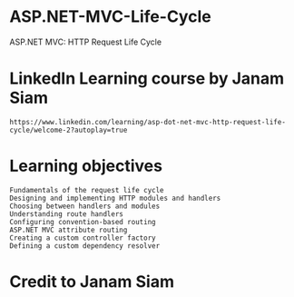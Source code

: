 # ASP.NET-MVC-Life-Cycle
ASP.NET MVC: HTTP Request Life Cycle

# LinkedIn Learning course by Janam Siam
    https://www.linkedin.com/learning/asp-dot-net-mvc-http-request-life-cycle/welcome-2?autoplay=true

# Learning objectives
    Fundamentals of the request life cycle
    Designing and implementing HTTP modules and handlers
    Choosing between handlers and modules
    Understanding route handlers
    Configuring convention-based routing
    ASP.NET MVC attribute routing
    Creating a custom controller factory
    Defining a custom dependency resolver
    
# Credit to Janam Siam